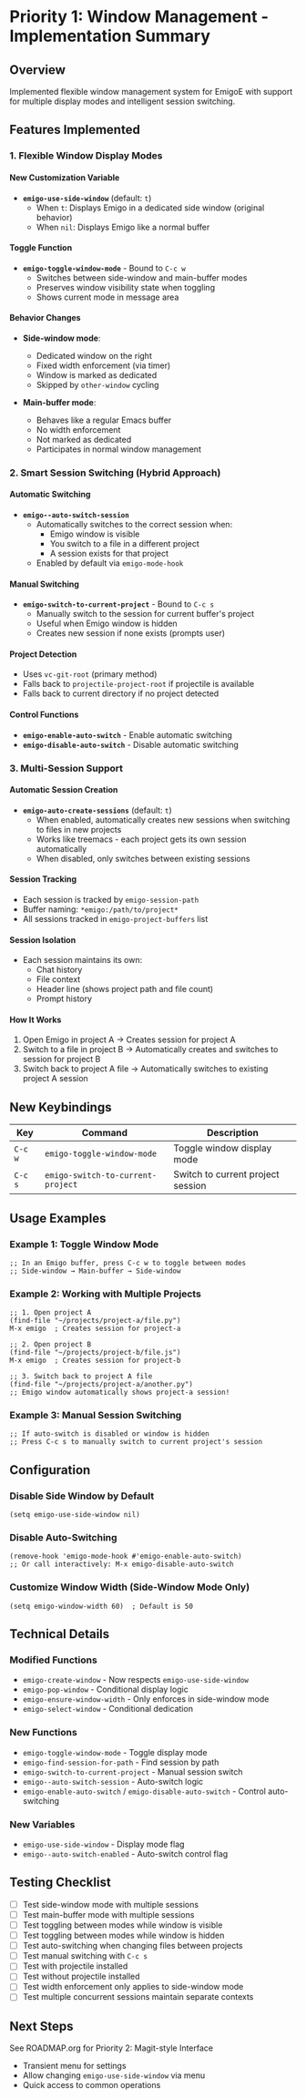 # Priority 1: Window Management - Implementation Summary

## Overview
Implemented flexible window management system for EmigoE with support for multiple display modes and intelligent session switching.

## Features Implemented

### 1. Flexible Window Display Modes

#### New Customization Variable
- **`emigo-use-side-window`** (default: `t`)
  - When `t`: Displays Emigo in a dedicated side window (original behavior)
  - When `nil`: Displays Emigo like a normal buffer

#### Toggle Function
- **`emigo-toggle-window-mode`** - Bound to `C-c w`
  - Switches between side-window and main-buffer modes
  - Preserves window visibility state when toggling
  - Shows current mode in message area

#### Behavior Changes
- **Side-window mode**:
  - Dedicated window on the right
  - Fixed width enforcement (via timer)
  - Window is marked as dedicated
  - Skipped by `other-window` cycling
  
- **Main-buffer mode**:
  - Behaves like a regular Emacs buffer
  - No width enforcement
  - Not marked as dedicated
  - Participates in normal window management

### 2. Smart Session Switching (Hybrid Approach)

#### Automatic Switching
- **`emigo--auto-switch-session`**
  - Automatically switches to the correct session when:
    - Emigo window is visible
    - You switch to a file in a different project
    - A session exists for that project
  - Enabled by default via `emigo-mode-hook`

#### Manual Switching
- **`emigo-switch-to-current-project`** - Bound to `C-c s`
  - Manually switch to the session for current buffer's project
  - Useful when Emigo window is hidden
  - Creates new session if none exists (prompts user)

#### Project Detection
- Uses `vc-git-root` (primary method)
- Falls back to `projectile-project-root` if projectile is available
- Falls back to current directory if no project detected

#### Control Functions
- **`emigo-enable-auto-switch`** - Enable automatic switching
- **`emigo-disable-auto-switch`** - Disable automatic switching

### 3. Multi-Session Support

#### Automatic Session Creation
- **`emigo-auto-create-sessions`** (default: `t`)
  - When enabled, automatically creates new sessions when switching to files in new projects
  - Works like treemacs - each project gets its own session automatically
  - When disabled, only switches between existing sessions

#### Session Tracking
- Each session is tracked by `emigo-session-path`
- Buffer naming: `*emigo:/path/to/project*`
- All sessions tracked in `emigo-project-buffers` list

#### Session Isolation
- Each session maintains its own:
  - Chat history
  - File context
  - Header line (shows project path and file count)
  - Prompt history

#### How It Works
1. Open Emigo in project A → Creates session for project A
2. Switch to a file in project B → Automatically creates and switches to session for project B
3. Switch back to project A file → Automatically switches to existing project A session

## New Keybindings

| Key     | Command                         | Description                    |
|---------|---------------------------------|--------------------------------|
| `C-c w` | `emigo-toggle-window-mode`      | Toggle window display mode     |
| `C-c s` | `emigo-switch-to-current-project` | Switch to current project session |

## Usage Examples

### Example 1: Toggle Window Mode
```elisp
;; In an Emigo buffer, press C-c w to toggle between modes
;; Side-window → Main-buffer → Side-window
```

### Example 2: Working with Multiple Projects
```elisp
;; 1. Open project A
(find-file "~/projects/project-a/file.py")
M-x emigo  ; Creates session for project-a

;; 2. Open project B
(find-file "~/projects/project-b/file.js")
M-x emigo  ; Creates session for project-b

;; 3. Switch back to project A file
(find-file "~/projects/project-a/another.py")
;; Emigo window automatically shows project-a session!
```

### Example 3: Manual Session Switching
```elisp
;; If auto-switch is disabled or window is hidden
;; Press C-c s to manually switch to current project's session
```

## Configuration

### Disable Side Window by Default
```elisp
(setq emigo-use-side-window nil)
```

### Disable Auto-Switching
```elisp
(remove-hook 'emigo-mode-hook #'emigo-enable-auto-switch)
;; Or call interactively: M-x emigo-disable-auto-switch
```

### Customize Window Width (Side-Window Mode Only)
```elisp
(setq emigo-window-width 60)  ; Default is 50
```

## Technical Details

### Modified Functions
- `emigo-create-window` - Now respects `emigo-use-side-window`
- `emigo-pop-window` - Conditional display logic
- `emigo-ensure-window-width` - Only enforces in side-window mode
- `emigo-select-window` - Conditional dedication

### New Functions
- `emigo-toggle-window-mode` - Toggle display mode
- `emigo-find-session-for-path` - Find session by path
- `emigo-switch-to-current-project` - Manual session switch
- `emigo--auto-switch-session` - Auto-switch logic
- `emigo-enable-auto-switch` / `emigo-disable-auto-switch` - Control auto-switching

### New Variables
- `emigo-use-side-window` - Display mode flag
- `emigo--auto-switch-enabled` - Auto-switch control flag

## Testing Checklist

- [ ] Test side-window mode with multiple sessions
- [ ] Test main-buffer mode with multiple sessions
- [ ] Test toggling between modes while window is visible
- [ ] Test toggling between modes while window is hidden
- [ ] Test auto-switching when changing files between projects
- [ ] Test manual switching with `C-c s`
- [ ] Test with projectile installed
- [ ] Test without projectile installed
- [ ] Test width enforcement only applies to side-window mode
- [ ] Test multiple concurrent sessions maintain separate contexts

## Next Steps

See ROADMAP.org for Priority 2: Magit-style Interface
- Transient menu for settings
- Allow changing `emigo-use-side-window` via menu
- Quick access to common operations
